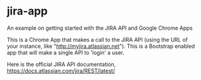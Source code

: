 # jira-app
An example on getting started with the JIRA API and Google Chrome Apps

This is a Chrome App that makes a call to the JIRA API (using the URL of your instance, like "http://myjira.atlassian.net"). This is a Bootstrap enabled app that will make a single API to 'login' a user.

Here is the official JIRA API documentation, https://docs.atlassian.com/jira/REST/latest/
